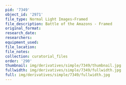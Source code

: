 ```yaml
---
pid: '7349'
object_id: '2971'
file_type: Normal Light Images›Framed
file_description: Battle of the Amazons - Framed
original_format:
research_date:
researchers:
equipment_used:
file_location:
file_notes:
collection: curatorial_files
order: '290'
thumbnail: img/derivatives/simple/7349/thumbnail.jpg
fullwidth: img/derivatives/simple/7349/fullwidth.jpg
full: img/derivatives/simple/7349/fullwidth.jpg
---
```

